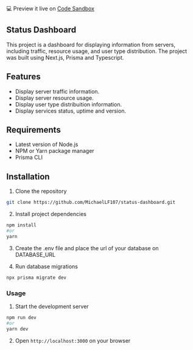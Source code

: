💻 Preview it live on [Code Sandbox](https://codesandbox.io/p/github/MichaelLF107/status-dashboard/code-sandbox?layout=%257B%2522activeFilepath%2522%253A%2522%252FREADME.md%2522%252C%2522openFiles%2522%253A%255B%2522%252FREADME.md%2522%255D%252C%2522sidebarPanel%2522%253A%2522EXPLORER%2522%252C%2522gitSidebarPanel%2522%253A%2522COMMIT%2522%252C%2522fullScreenDevtools%2522%253Afalse%252C%2522rootPanelGroup%2522%253A%257B%2522direction%2522%253A%2522vertical%2522%252C%2522type%2522%253A%2522PANEL_GROUP%2522%252C%2522id%2522%253A%2522DEVTOOLS_PANELS%2522%252C%2522panels%2522%253A%255B%257B%2522type%2522%253A%2522PANEL%2522%252C%2522panelType%2522%253A%2522TABS%2522%252C%2522id%2522%253A%2522clgxvb5j900093b6n1y8b7mfg%2522%257D%255D%252C%2522sizes%2522%253A%255B100%255D%257D%252C%2522tabbedPanels%2522%253A%257B%2522clgxvb5j900093b6n1y8b7mfg%2522%253A%257B%2522id%2522%253A%2522clgxvb5j900093b6n1y8b7mfg%2522%252C%2522tabs%2522%253A%255B%257B%2522type%2522%253A%2522TASK_LOG%2522%252C%2522taskId%2522%253A%2522dev%2522%252C%2522id%2522%253A%2522clgxvbn7u00693b6nnmz0pdso%2522%257D%252C%257B%2522type%2522%253A%2522TASK_PORT%2522%252C%2522taskId%2522%253A%2522dev%2522%252C%2522port%2522%253A3000%252C%2522id%2522%253A%2522clgxvbod300ai3b6n3vjz8ftg%2522%252C%2522path%2522%253A%2522%252F%2522%257D%255D%252C%2522activeTabId%2522%253A%2522clgxvbod300ai3b6n3vjz8ftg%2522%257D%257D%252C%2522showSidebar%2522%253Atrue%252C%2522showDevtools%2522%253Atrue%252C%2522sidebarPanelSize%2522%253A15%252C%2522editorPanelSize%2522%253A30.17694072089136%252C%2522devtoolsPanelSize%2522%253A53.04823953423898%257D)

## Status Dashboard

This project is a dashboard for displaying information from servers, including traffic, resource usage, and user type distribution. The project was built using Next.js, Prisma and Typescript.

## Features

- Display server traffic information.
- Display server resource usage.
- Display user type distribuition information.
- Display services status, uptime and version.

## Requirements

- Latest version of Node.js
- NPM or Yarn package manager
- Prisma CLI

## Installation

1. Clone the repository
```bash
git clone https://github.com/MichaelLF107/status-dashboard.git
```

2. Install project dependencies
```bash
npm install
#or
yarn
```

3. Create the .env file and place the url of your database on DATABASE_URL

4. Run database migrations
```bash
npx prisma migrate dev
```

### Usage

1. Start the development server
```bash
npm run dev
#or
yarn dev
```

2. Open `http://localhost:3000` on your browser
